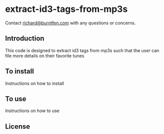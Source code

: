 # extract-id3-tags-from-mp3s
Contact richard@burntfen.com with any questions or concerns.

## Introduction
This code is designed to extract id3 tags from mp3s such that the user can file more details on their favorite tunes

## To install
Instructions on how to install

## To use
Instructions on how to use

## License
